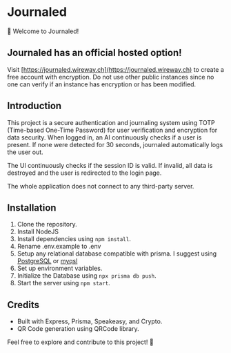 # Journaled

🚀 Welcome to Journaled!

## Journaled has an official hosted option!
Visit [https://journaled.wireway.ch](https://journaled.wireway.ch) to create a free account with encryption.
Do not use other public instances since no one can verify if an instance has encryption or has been modified.

## Introduction
This project is a secure authentication and journaling system using TOTP (Time-based One-Time Password) for user verification and encryption for data security.
When logged in, an AI continuously checks if a user is present. If none were detected for 30 seconds, journaled automatically logs the user out.


The UI continuously checks if the session ID is valid. If invalid, all data is destroyed and the user is redirected to the login page.

The whole application does not connect to any third-party server.

## Installation
1. Clone the repository.
2. Install NodeJS
3. Install dependencies using `npm install`.
4. Rename .env.example to .env
5. Setup any relational database compatible with prisma. I suggest using [PostgreSQL](https://www.prisma.io/docs/orm/overview/databases/postgresql) or [myqsl](https://www.prisma.io/docs/orm/overview/databases/mysql)
6. Set up environment variables.
7. Initialize the Database using `npx prisma db push`.
8. Start the server using `npm start`.


## Credits
- Built with Express, Prisma, Speakeasy, and Crypto.
- QR Code generation using QRCode library.

Feel free to explore and contribute to this project! 🌟

